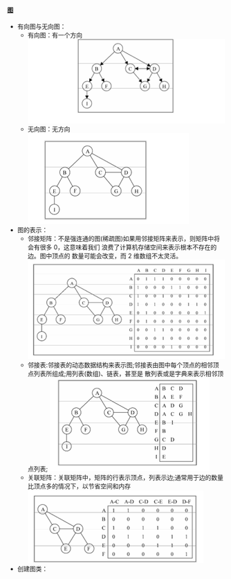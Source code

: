 #### [图](./map.js)

- 有向图与无向图：
  - 有向图：有一个方向
    ![有向图](./有向图.png)
  - 无向图：无方向
    ![有向图](./无向图.png)
- 图的表示：
  - 邻接矩阵：不是强连通的图(稀疏图)如果用邻接矩阵来表示，则矩阵中将会有很多 0，这意味着我们 浪费了计算机存储空间来表示根本不存在的边。图中顶点的 数量可能会改变，而 2 维数组不太灵活。
    ![邻接矩阵](./邻接矩阵.png)
  - 邻接表:邻接表的动态数据结构来表示图;邻接表由图中每个顶点的相邻顶 点列表所组成;用列表(数组)、链表，甚至是 散列表或是字典来表示相邻顶点列表;
    ![邻接表](./邻接表.png)
  - 关联矩阵：关联矩阵中，矩阵的行表示顶点，列表示边;通常用于边的数量比顶点多的情况下，以节省空间和内存
    ![关联矩阵](./关联矩阵.png)
- 创建图类：
